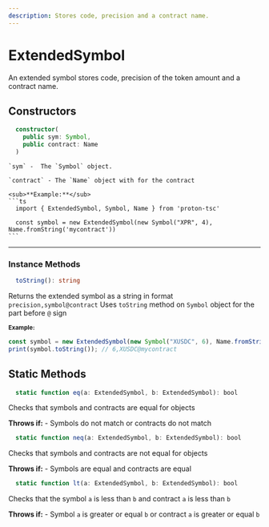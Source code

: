 ```yaml
---
description: Stores code, precision and a contract name.
---
```


# ExtendedSymbol

An extended symbol stores code, precision of the token amount and a contract name.

## Constructors

```ts
  constructor(
    public sym: Symbol,
    public contract: Name
  )
  ```
    `sym` -  The `Symbol` object.
  
    `contract` - The `Name` object with for the contract

    <sub>**Example:**</sub>
    ```ts
      import { ExtendedSymbol, Symbol, Name } from 'proton-tsc'

      const symbol = new ExtendedSymbol(new Symbol("XPR", 4), Name.fromString('mycontract'))
    ```
 
----------------------------------------------------------------

### Instance Methods

```ts
  toString(): string
  ```
  Returns the extended symbol as a string in format `precision,symbol@contract`
  Uses `toString` method on `Symbol` object for the part before `@` sign

  <sub>**Example:**</sub>
  ```ts
  const symbol = new ExtendedSymbol(new Symbol("XUSDC", 6), Name.fromString('mycontract'));
  print(symbol.toString()); // 6,XUSDC@mycontract
  ```

## Static Methods

```ts
  static function eq(a: ExtendedSymbol, b: ExtendedSymbol): bool
  ```
  Checks that symbols and contracts are equal for objects

  **Throws if:**
    - Symbols do not match or contracts do not match

```ts
  static function neq(a: ExtendedSymbol, b: ExtendedSymbol): bool
  ```
  Checks that symbols and contracts are not equal for objects

  **Throws if:**
    - Symbols are equal and contracts are equal
  
```ts
  static function lt(a: ExtendedSymbol, b: ExtendedSymbol): bool
  ```
  Checks that the symbol `a` is less than `b` and contract `a` is less than `b`

  **Throws if:**
    - Symbol `a` is greater or equal `b` or contract `a` is greater or equal `b`
